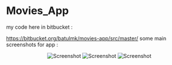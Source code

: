 # Movies_App

my code here in bitbucket :

https://bitbucket.org/batulmk/movies-app/src/master/
 some main screenshots for app :
<p align="center">
  <img src="photo_2022-12-12_15-54-44" title="Screenshot">
    <img src="photo_2022-12-12_15-54-57" title="Screenshot">
    <img src="photo_2022-12-12_15-55-07" title="Screenshot">
</p>
